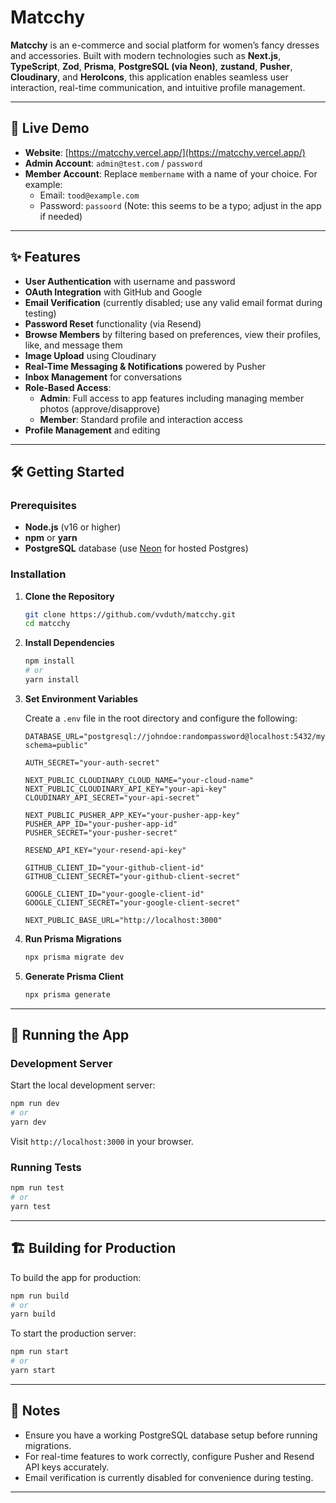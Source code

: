 # Matcchy

**Matcchy** is an e-commerce and social platform for women’s fancy dresses and accessories. Built with modern technologies such as **Next.js**, **TypeScript**, **Zod**, **Prisma**, **PostgreSQL (via Neon)**, **zustand**, **Pusher**, **Cloudinary**, and **HeroIcons**, this application enables seamless user interaction, real-time communication, and intuitive profile management.

---

## 🚀 Live Demo

- **Website**: [https://matcchy.vercel.app/](https://matcchy.vercel.app/)
- **Admin Account**: `admin@test.com` / `password`
- **Member Account**: Replace `membername` with a name of your choice. For example:  
  - Email: `tood@example.com`  
  - Password: `passoord` (Note: this seems to be a typo; adjust in the app if needed)

---

## ✨ Features

- **User Authentication** with username and password
- **OAuth Integration** with GitHub and Google
- **Email Verification** (currently disabled; use any valid email format during testing)
- **Password Reset** functionality (via Resend)
- **Browse Members** by filtering based on preferences, view their profiles, like, and message them
- **Image Upload** using Cloudinary
- **Real-Time Messaging & Notifications** powered by Pusher
- **Inbox Management** for conversations
- **Role-Based Access**:
  - **Admin**: Full access to app features including managing member photos (approve/disapprove)
  - **Member**: Standard profile and interaction access
- **Profile Management** and editing

---

## 🛠️ Getting Started

### Prerequisites

- **Node.js** (v16 or higher)
- **npm** or **yarn**
- **PostgreSQL** database (use [Neon](https://neon.tech/) for hosted Postgres)

### Installation

1. **Clone the Repository**

   ```bash
   git clone https://github.com/vvduth/matcchy.git
   cd matcchy
   ```

2. **Install Dependencies**

   ```bash
   npm install
   # or
   yarn install
   ```

3. **Set Environment Variables**

   Create a `.env` file in the root directory and configure the following:

   ```env
   DATABASE_URL="postgresql://johndoe:randompassword@localhost:5432/mydb?schema=public"

   AUTH_SECRET="your-auth-secret"

   NEXT_PUBLIC_CLOUDINARY_CLOUD_NAME="your-cloud-name"
   NEXT_PUBLIC_CLOUDINARY_API_KEY="your-api-key"
   CLOUDINARY_API_SECRET="your-api-secret"

   NEXT_PUBLIC_PUSHER_APP_KEY="your-pusher-app-key"
   PUSHER_APP_ID="your-pusher-app-id"
   PUSHER_SECRET="your-pusher-secret"

   RESEND_API_KEY="your-resend-api-key"

   GITHUB_CLIENT_ID="your-github-client-id"
   GITHUB_CLIENT_SECRET="your-github-client-secret"

   GOOGLE_CLIENT_ID="your-google-client-id"
   GOOGLE_CLIENT_SECRET="your-google-client-secret"

   NEXT_PUBLIC_BASE_URL="http://localhost:3000"
   ```

4. **Run Prisma Migrations**

   ```bash
   npx prisma migrate dev
   ```

5. **Generate Prisma Client**

   ```bash
   npx prisma generate
   ```

---

## 🧪 Running the App

### Development Server

Start the local development server:

```bash
npm run dev
# or
yarn dev
```

Visit `http://localhost:3000` in your browser.

### Running Tests

```bash
npm run test
# or
yarn test
```

---

## 🏗️ Building for Production

To build the app for production:

```bash
npm run build
# or
yarn build
```

To start the production server:

```bash
npm run start
# or
yarn start
```

---

## 📌 Notes

- Ensure you have a working PostgreSQL database setup before running migrations.
- For real-time features to work correctly, configure Pusher and Resend API keys accurately.
- Email verification is currently disabled for convenience during testing.

---